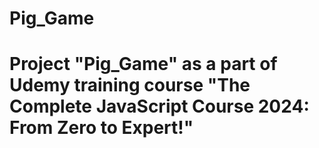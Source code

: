 # Pig_Game
# Project "Pig_Game" as a part of Udemy training course "The Complete JavaScript Course 2024: From Zero to Expert!"

